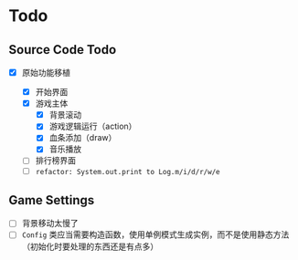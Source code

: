 # Todo

## Source Code Todo
<!-- 
- [x] 部分类代码重构：

  - [x] java package naming routine

    > https://stackoverflow.com/questions/29053659/how-to-name-a-java-package-as-a-student

  - [x] 模板模式相关代码重构

    - [x] `AbstractGame.java`
      - [x] `timeCountAndNewCycleJudge()`
      - [x] `paint()`
    - [x] `DifficultGame.java`
    - [x] `MediumGame.java`
    - [x] `SimpleGame.java`

  - [x] `refactor: crashCheckAction()`

  - [x] 策略模式相关代码重构

    - [x] `AbstractAircraft.java`
    - [x] `HeroAircraft.java`
    - [x] `AbstractGame.java`
    - [x] `Context.java` 
      
      > may be removed later
      
    - [x] `BulletProp.java`
    - [x] `strategy.*` -->

- [x] 原始功能移植

  - [x] 开始界面
  - [x] 游戏主体
    - [x] 背景滚动
    - [x] 游戏逻辑运行（action）
    - [x] 血条添加（draw）
    - [x] 音乐播放
  - [ ] 排行榜界面
  - [ ] `refactor: System.out.print to Log.m/i/d/r/w/e`

<!-- - [x] 联网功能

## Bug

- [x] 绘制敌机和子弹的部分出错
- [x] 偶尔会出现血条超出显示范围的情况
- [x] 出现了一次分数高于三万的时候吃道具会没有作用，难度为`difficult` -->

## Game Settings

<!-- - [x] 子弹速度太慢了 
- [x] 道具下落速度太慢了
- [x] 血条的字再小一点点就好
- [x] 血量格式化显得很奇怪
- [x] 得分应当和敌机初始血量挂钩 -->
- [ ] 背景移动太慢了
- [ ] `Config` 类应当需要构造函数，使用单例模式生成实例，而不是使用静态方法（初始化时要处理的东西还是有点多）
